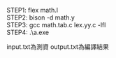 STEP1:  flex math.l  
STEP2:  bison -d math.y  
STEP3:  gcc math.tab.c lex.yy.c -lfl   
STEP4:  .\a.exe  

input.txt為測資
output.txt為編譯結果
